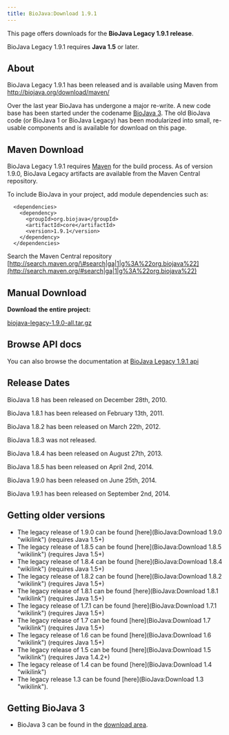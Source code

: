 ```yaml
---
title: BioJava:Download 1.9.1
---
```


This page offers downloads for the <b>BioJava Legacy 1.9.1 release</b>.

BioJava Legacy 1.9.1 requires <b>Java 1.5</b> or later.

About
-----

BioJava Legacy 1.9.1 has been released and is available using Maven from
<http://biojava.org/download/maven/>

Over the last year BioJava has undergone a major re-write. A new code
base has been started under the codename [BioJava
3](BioJava:Download "wikilink"). The old BioJava code (or BioJava 1 or
BioJava Legacy) has been modularized into small, re-usable components
and is available for download on this page.

Maven Download
--------------

BioJava Legacy 1.9.1 requires [Maven](http://maven.apache.org/) for the
build process. As of version 1.9.0, BioJava Legacy artifacts are
available from the Maven Central repository.

To include BioJava in your project, add module dependencies such as:

      <dependencies>
        <dependency>
          <groupId>org.biojava</groupId>
          <artifactId>core</artifactId>
          <version>1.9.1</version>
        </dependency>
      </dependencies>

Search the Maven Central repository
[http://search.maven.org/\#search|ga|1|g%3A%22org.biojava%22](http://search.maven.org/#search|ga|1|g%3A%22org.biojava%22)

Manual Download
---------------

**Download the entire project:**

[biojava-legacy-1.9.0-all.tar.gz](http://biojava.org/download/bj1.9.0/biojava-legacy-1.9.0-all.tar.gz)

Browse API docs
---------------

You can also browse the documentation at [BioJava Legacy 1.9.1
api](http://www.biojava.org/docs/api1.9.1/)

Release Dates
-------------

BioJava 1.8 has been released on December 28th, 2010.

BioJava 1.8.1 has been released on February 13th, 2011.

BioJava 1.8.2 has been released on March 22th, 2012.

BioJava 1.8.3 was not released.

BioJava 1.8.4 has been released on August 27th, 2013.

BioJava 1.8.5 has been released on April 2nd, 2014.

BioJava 1.9.0 has been released on June 25th, 2014.

BioJava 1.9.1 has been released on September 2nd, 2014.

Getting older versions
----------------------

-   The legacy release of 1.9.0 can be found
    [here](BioJava:Download 1.9.0 "wikilink") (requires Java 1.5+)
-   The legacy release of 1.8.5 can be found
    [here](BioJava:Download 1.8.5 "wikilink") (requires Java 1.5+)
-   The legacy release of 1.8.4 can be found
    [here](BioJava:Download 1.8.4 "wikilink") (requires Java 1.5+)
-   The legacy release of 1.8.2 can be found
    [here](BioJava:Download 1.8.2 "wikilink") (requires Java 1.5+)
-   The legacy release of 1.8.1 can be found
    [here](BioJava:Download 1.8.1 "wikilink") (requires Java 1.5+)
-   The legacy release of 1.7.1 can be found
    [here](BioJava:Download 1.7.1 "wikilink") (requires Java 1.5+)
-   The legacy release of 1.7 can be found
    [here](BioJava:Download 1.7 "wikilink") (requires Java 1.5+)
-   The legacy release of 1.6 can be found
    [here](BioJava:Download 1.6 "wikilink") (requires Java 1.5+)
-   The legacy release of 1.5 can be found
    [here](BioJava:Download 1.5 "wikilink") (requires Java 1.4.2+)
-   The legacy release of 1.4 can be found
    [here](BioJava:Download 1.4 "wikilink")
-   The legacy release 1.3 can be found
    [here](BioJava:Download 1.3 "wikilink").

Getting BioJava 3
-----------------

-   BioJava 3 can be found in the [download
    area](http://www.biojava.org/download/).

